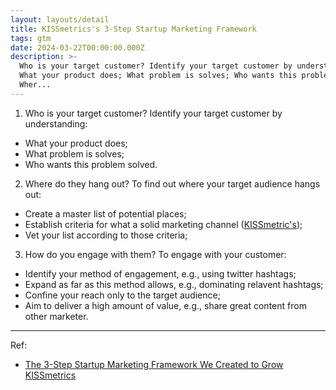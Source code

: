 ```yaml
---
layout: layouts/detail
title: KISSmetrics's 3-Step Startup Marketing Framework
tags: gtm
date: 2024-03-22T00:00:00.000Z
description: >-
  Who is your target customer? Identify your target customer by understanding:
  What your product does; What problem is solves; Who wants this problem solved.
  Wher...
---
```

1. Who is your target customer? Identify your target customer by understanding:
  * What your product does; 
  * What problem is solves; 
  * Who wants this problem solved. 
2. Where do they hang out? To find out where your target audience hangs out:
  * Create a master list of potential places; 
  * Establish criteria for what a solid marketing channel (<a href="https://www.littletunnel.com/reference/F33CA490/" data-note-url="/reference/F33CA490/">KISSmetric's</a>); 
  * Vet your list according to those criteria; 
3. How do you engage with them? To engage with your customer:
  * Identify your method of engagement, e.g., using twitter hashtags; 
  * Expand as far as this method allows, e.g., dominating relavent hashtags; 
  * Confine your reach only to the target audience; 
  * Aim to deliver a high amount of value, e.g., share great content from other marketer. 

---

Ref:
* <a href="https://hitenism.com/marketing-framework/" target="_blank">The 3-Step Startup Marketing Framework We Created to Grow KISSmetrics</a>
